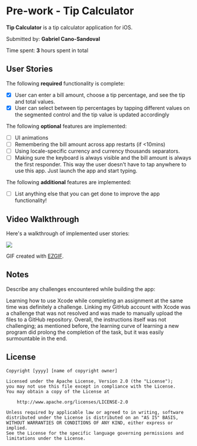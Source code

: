# Pre-work - **Tip Calculator**

**Tip Calculator** is a tip calculator application for iOS.

Submitted by: **Gabriel Cano-Sandoval**

Time spent: **3** hours spent in total

## User Stories

The following **required** functionality is complete:

* [X] User can enter a bill amount, choose a tip percentage, and see the tip and total values.
* [X] User can select between tip percentages by tapping different values on the segmented control and the tip value is updated accordingly

The following **optional** features are implemented:

* [ ] UI animations
* [ ] Remembering the bill amount across app restarts (if <10mins)
* [ ] Using locale-specific currency and currency thousands separators.
* [ ] Making sure the keyboard is always visible and the bill amount is always the first responder. This way the user doesn't have to tap anywhere to use this app. Just launch the app and start typing.

The following **additional** features are implemented:

- [ ] List anything else that you can get done to improve the app functionality!

## Video Walkthrough

Here's a walkthrough of implemented user stories:

![](https://i.imgur.com/af5paGz.gif)


GIF created with [EZGIF](http://www.ezgif.com).

## Notes

Describe any challenges encountered while building the app:

Learning how to use Xcode while completing an assignment at the same time was definitely a challenge. Linking my GitHub account with Xcode was a challenge that was not resolved and was made to manually upload the files to a GitHub repository. Overall, the instructions itself was not challenging; as mentioned before, the learning curve of learning a new program did prolong the completion of the task, but it was easily surmountable in the end.

## License

    Copyright [yyyy] [name of copyright owner]

    Licensed under the Apache License, Version 2.0 (the "License");
    you may not use this file except in compliance with the License.
    You may obtain a copy of the License at

        http://www.apache.org/licenses/LICENSE-2.0

    Unless required by applicable law or agreed to in writing, software
    distributed under the License is distributed on an "AS IS" BASIS,
    WITHOUT WARRANTIES OR CONDITIONS OF ANY KIND, either express or implied.
    See the License for the specific language governing permissions and
    limitations under the License.
